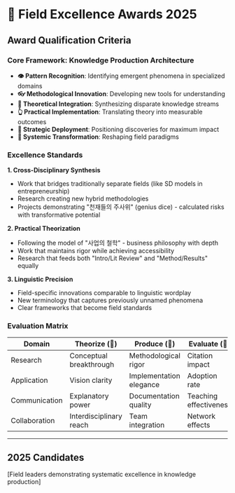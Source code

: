 # 🏑 Field Excellence Awards 2025

## Award Qualification Criteria

### Core Framework: Knowledge Production Architecture
- **👁️ Pattern Recognition**: Identifying emergent phenomena in specialized domains
- **👓 Methodological Innovation**: Developing new tools for understanding
- **🧠 Theoretical Integration**: Synthesizing disparate knowledge streams
- **👆 Practical Implementation**: Translating theory into measurable outcomes
- **🤜 Strategic Deployment**: Positioning discoveries for maximum impact
- **💨 Systemic Transformation**: Reshaping field paradigms

### Excellence Standards

**1. Cross-Disciplinary Synthesis**
- Work that bridges traditionally separate fields (like SD models in entrepreneurship)
- Research creating new hybrid methodologies
- Projects demonstrating "천재들의 주사위" (genius dice) - calculated risks with transformative potential

**2. Practical Theorization**
- Following the model of "사업의 철학" - business philosophy with depth
- Work that maintains rigor while achieving accessibility
- Research that feeds both "Intro/Lit Review" and "Method/Results" equally

**3. Linguistic Precision**
- Field-specific innovations comparable to linguistic wordplay
- New terminology that captures previously unnamed phenomena
- Clear frameworks that become field standards

### Evaluation Matrix

| Domain | Theorize (💭) | Produce (📐) | Evaluate (💸) |
|--------|--------------|--------------|---------------|
| Research | Conceptual breakthrough | Methodological rigor | Citation impact |
| Application | Vision clarity | Implementation elegance | Adoption rate |
| Communication | Explanatory power | Documentation quality | Teaching effectiveness |
| Collaboration | Interdisciplinary reach | Team integration | Network effects |

---

## 2025 Candidates

[Field leaders demonstrating systematic excellence in knowledge production]
